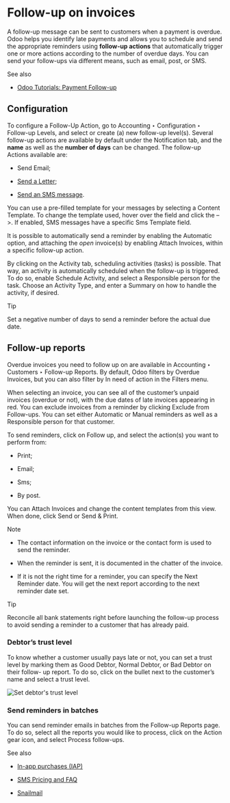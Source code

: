 # Follow-up on invoices

A follow-up message can be sent to customers when a payment is overdue. Odoo
helps you identify late payments and allows you to schedule and send the
appropriate reminders using **follow-up actions** that automatically trigger
one or more actions according to the number of overdue days. You can send your
follow-ups via different means, such as email, post, or SMS.

See also

  * [Odoo Tutorials: Payment Follow-up](https://www.odoo.com/slides/slide/payment-follow-up-1682)

## Configuration

To configure a Follow-Up Action, go to Accounting ‣ Configuration ‣ Follow-up
Levels, and select or create (a) new follow-up level(s). Several follow-up
actions are available by default under the Notification tab, and the **name**
as well as the **number of days** can be changed. The follow-up Actions
available are:

  * Send Email;

  * [Send a Letter](../customer_invoices/snailmail.html#customer-invoices-snailmail);

  * [Send an SMS message](../../../marketing/sms_marketing/pricing/pricing_and_faq.html#pricing-pricing-and-faq).

You can use a pre-filled template for your messages by selecting a Content
Template. To change the template used, hover over the field and click the –>.
If enabled, SMS messages have a specific Sms Template field.

It is possible to automatically send a reminder by enabling the Automatic
option, and attaching the _open_ invoice(s) by enabling Attach Invoices,
within a specific follow-up action.

By clicking on the Activity tab, scheduling activities (tasks) is possible.
That way, an activity is automatically scheduled when the follow-up is
triggered. To do so, enable Schedule Activity, and select a Responsible person
for the task. Choose an Activity Type, and enter a Summary on how to handle
the activity, if desired.

Tip

Set a negative number of days to send a reminder before the actual due date.

## Follow-up reports

Overdue invoices you need to follow up on are available in Accounting ‣
Customers ‣ Follow-up Reports. By default, Odoo filters by Overdue Invoices,
but you can also filter by In need of action in the Filters menu.

When selecting an invoice, you can see all of the customer’s unpaid invoices
(overdue or not), with the due dates of late invoices appearing in red. You
can exclude invoices from a reminder by clicking Exclude from Follow-ups. You
can set either Automatic or Manual reminders as well as a Responsible person
for that customer.

To send reminders, click on Follow up, and select the action(s) you want to
perform from:

  * Print;

  * Email;

  * Sms;

  * By post.

You can Attach Invoices and change the content templates from this view. When
done, click Send or Send & Print.

Note

  * The contact information on the invoice or the contact form is used to send the reminder.

  * When the reminder is sent, it is documented in the chatter of the invoice.

  * If it is not the right time for a reminder, you can specify the Next Reminder date. You will get the next report according to the next reminder date set.

Tip

Reconcile all bank statements right before launching the follow-up process to
avoid sending a reminder to a customer that has already paid.

### Debtor’s trust level

To know whether a customer usually pays late or not, you can set a trust level
by marking them as Good Debtor, Normal Debtor, or Bad Debtor on their follow-
up report. To do so, click on the bullet next to the customer’s name and
select a trust level.

![Set debtor's trust level](../../../../_images/debtor-level.png)

### Send reminders in batches

You can send reminder emails in batches from the Follow-up Reports page. To do
so, select all the reports you would like to process, click on the Action gear
icon, and select Process follow-ups.

See also

  * [In-app purchases (IAP)](../../../essentials/in_app_purchase.html)

  * [SMS Pricing and FAQ](../../../marketing/sms_marketing/pricing/pricing_and_faq.html)

  * [Snailmail](../customer_invoices/snailmail.html)

